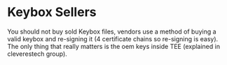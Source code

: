 # Keybox Sellers 
You should not buy sold Keybox files, vendors use a method of buying a valid keybox and re-signing it (4 certificate chains so re-signing is easy). The only thing that really matters is the oem keys inside TEE (explained in cleverestech group).
